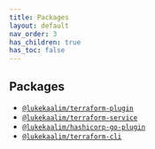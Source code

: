 ```yaml
---
title: Packages
layout: default
nav_order: 3
has_children: true
has_toc: false
---
```


## Packages
 - [`@lukekaalim/terraform-plugin`](terraform-plugin/README)
 - [`@lukekaalim/terraform-service`](terraform-service/README)
 - [`@lukekaalim/hashicorp-go-plugin`](/hashicorp-go-plugin/README)
 - [`@lukekaalim/terraform-cli`](/terraform-cli/README)